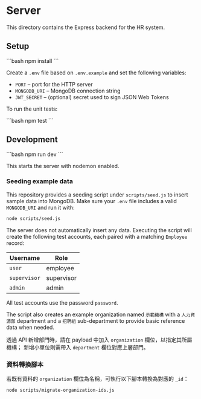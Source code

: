 # Server

This directory contains the Express backend for the HR system.

## Setup

\`\`\`bash
npm install
\`\`\`

Create a `.env` file based on `.env.example` and set the following variables:

- `PORT` – port for the HTTP server
- `MONGODB_URI` – MongoDB connection string
- `JWT_SECRET` – (optional) secret used to sign JSON Web Tokens

To run the unit tests:

\`\`\`bash
npm test
\`\`\`

## Development

\`\`\`bash
npm run dev
\`\`\`

This starts the server with nodemon enabled.

### Seeding example data

This repository provides a seeding script under `scripts/seed.js` to insert sample data into MongoDB. Make sure your `.env` file includes a valid `MONGODB_URI` and run it with:

```bash
node scripts/seed.js
```

The server does not automatically insert any data. Executing the script will create the following test accounts, each paired with a matching `Employee` record:

| Username    | Role       |
|-------------|-----------|
| `user`      | employee  |
| `supervisor`| supervisor|
| `admin`     | admin     |

All test accounts use the password `password`.

The script also creates an example organization named `示範機構` with a `人力資源部` department and a `招聘組` sub-department to provide basic reference data when needed.

透過 API 新增部門時，請在 payload 中加入 `organization` 欄位，以指定其所屬機構；
新增小單位則需帶入 `department` 欄位對應上層部門。

### 資料轉換腳本

若既有資料的 `organization` 欄位為名稱，可執行以下腳本轉換為對應的 `_id`：

```bash
node scripts/migrate-organization-ids.js
```
